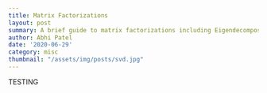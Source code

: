 ```yaml
---
title: Matrix Factorizations
layout: post
summary: A brief guide to matrix factorizations including Eigendecomposition, Singular Value Decomposition (SVD), LU and QR 
author: Abhi Patel
date: '2020-06-29'
category: misc
thumbnail: "/assets/img/posts/svd.jpg"
---
```


TESTING
